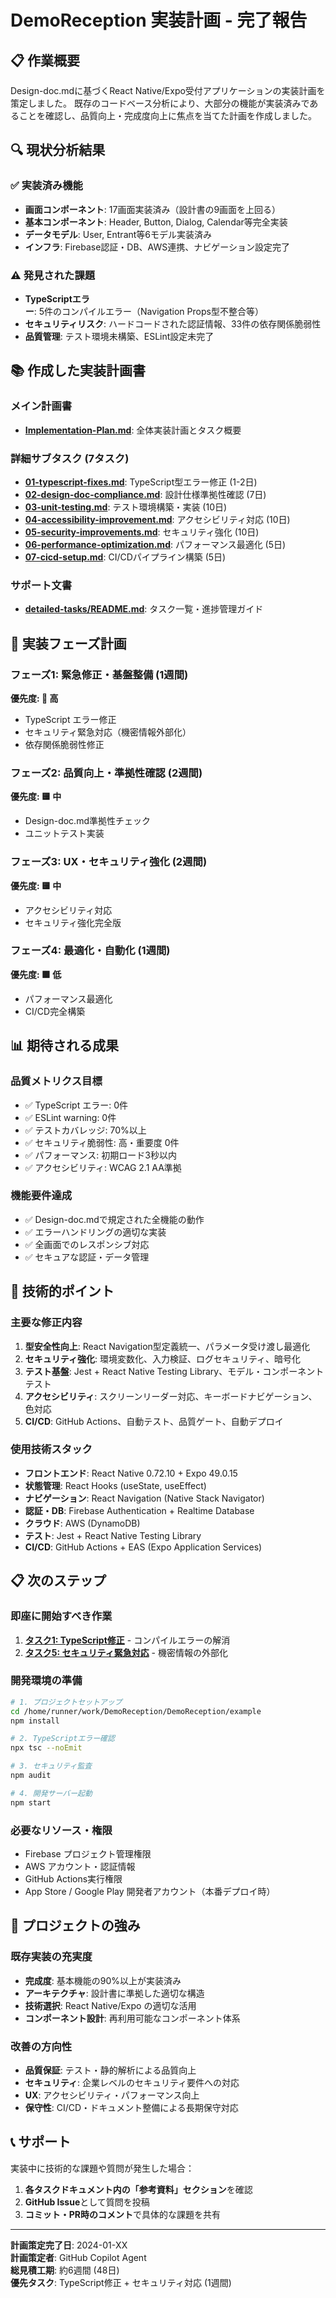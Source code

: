 # DemoReception 実装計画 - 完了報告

## 📋 作業概要

Design-doc.mdに基づくReact Native/Expo受付アプリケーションの実装計画を策定しました。
既存のコードベース分析により、大部分の機能が実装済みであることを確認し、品質向上・完成度向上に焦点を当てた計画を作成しました。

## 🔍 現状分析結果

### ✅ 実装済み機能
- **画面コンポーネント**: 17画面実装済み（設計書の9画面を上回る）
- **基本コンポーネント**: Header, Button, Dialog, Calendar等完全実装
- **データモデル**: User, Entrant等6モデル実装済み
- **インフラ**: Firebase認証・DB、AWS連携、ナビゲーション設定完了

### ⚠️ 発見された課題
- **TypeScriptエラー**: 5件のコンパイルエラー（Navigation Props型不整合等）
- **セキュリティリスク**: ハードコードされた認証情報、33件の依存関係脆弱性
- **品質管理**: テスト環境未構築、ESLint設定未完了

## 📚 作成した実装計画書

### メイン計画書
- **[Implementation-Plan.md](./Implementation-Plan.md)**: 全体実装計画とタスク概要

### 詳細サブタスク (7タスク)
- **[01-typescript-fixes.md](./detailed-tasks/01-typescript-fixes.md)**: TypeScript型エラー修正 (1-2日)
- **[02-design-doc-compliance.md](./detailed-tasks/02-design-doc-compliance.md)**: 設計仕様準拠性確認 (7日)
- **[03-unit-testing.md](./detailed-tasks/03-unit-testing.md)**: テスト環境構築・実装 (10日)
- **[04-accessibility-improvement.md](./detailed-tasks/04-accessibility-improvement.md)**: アクセシビリティ対応 (10日)
- **[05-security-improvements.md](./detailed-tasks/05-security-improvements.md)**: セキュリティ強化 (10日)
- **[06-performance-optimization.md](./detailed-tasks/06-performance-optimization.md)**: パフォーマンス最適化 (5日)
- **[07-cicd-setup.md](./detailed-tasks/07-cicd-setup.md)**: CI/CDパイプライン構築 (5日)

### サポート文書
- **[detailed-tasks/README.md](./detailed-tasks/README.md)**: タスク一覧・進捗管理ガイド

## 🎯 実装フェーズ計画

### フェーズ1: 緊急修正・基盤整備 (1週間)
**優先度: 🔴 高**
- TypeScript エラー修正
- セキュリティ緊急対応（機密情報外部化）
- 依存関係脆弱性修正

### フェーズ2: 品質向上・準拠性確認 (2週間)
**優先度: 🟨 中**
- Design-doc.md準拠性チェック
- ユニットテスト実装

### フェーズ3: UX・セキュリティ強化 (2週間)
**優先度: 🟨 中**
- アクセシビリティ対応
- セキュリティ強化完全版

### フェーズ4: 最適化・自動化 (1週間)
**優先度: 🟩 低**
- パフォーマンス最適化
- CI/CD完全構築

## 📊 期待される成果

### 品質メトリクス目標
- ✅ TypeScript エラー: 0件
- ✅ ESLint warning: 0件
- ✅ テストカバレッジ: 70%以上
- ✅ セキュリティ脆弱性: 高・重要度 0件
- ✅ パフォーマンス: 初期ロード3秒以内
- ✅ アクセシビリティ: WCAG 2.1 AA準拠

### 機能要件達成
- ✅ Design-doc.mdで規定された全機能の動作
- ✅ エラーハンドリングの適切な実装
- ✅ 全画面でのレスポンシブ対応
- ✅ セキュアな認証・データ管理

## 🔧 技術的ポイント

### 主要な修正内容
1. **型安全性向上**: React Navigation型定義統一、パラメータ受け渡し最適化
2. **セキュリティ強化**: 環境変数化、入力検証、ログセキュリティ、暗号化
3. **テスト基盤**: Jest + React Native Testing Library、モデル・コンポーネントテスト
4. **アクセシビリティ**: スクリーンリーダー対応、キーボードナビゲーション、色対応
5. **CI/CD**: GitHub Actions、自動テスト、品質ゲート、自動デプロイ

### 使用技術スタック
- **フロントエンド**: React Native 0.72.10 + Expo 49.0.15
- **状態管理**: React Hooks (useState, useEffect)
- **ナビゲーション**: React Navigation (Native Stack Navigator)
- **認証・DB**: Firebase Authentication + Realtime Database
- **クラウド**: AWS (DynamoDB)
- **テスト**: Jest + React Native Testing Library
- **CI/CD**: GitHub Actions + EAS (Expo Application Services)

## 📋 次のステップ

### 即座に開始すべき作業
1. **[タスク1: TypeScript修正](./detailed-tasks/01-typescript-fixes.md)** - コンパイルエラーの解消
2. **[タスク5: セキュリティ緊急対応](./detailed-tasks/05-security-improvements.md)** - 機密情報の外部化

### 開発環境の準備
```bash
# 1. プロジェクトセットアップ
cd /home/runner/work/DemoReception/DemoReception/example
npm install

# 2. TypeScriptエラー確認
npx tsc --noEmit

# 3. セキュリティ監査
npm audit

# 4. 開発サーバー起動
npm start
```

### 必要なリソース・権限
- Firebase プロジェクト管理権限
- AWS アカウント・認証情報
- GitHub Actions実行権限
- App Store / Google Play 開発者アカウント（本番デプロイ時）

## 🎉 プロジェクトの強み

### 既存実装の充実度
- **完成度**: 基本機能の90%以上が実装済み
- **アーキテクチャ**: 設計書に準拠した適切な構造
- **技術選択**: React Native/Expo の適切な活用
- **コンポーネント設計**: 再利用可能なコンポーネント体系

### 改善の方向性
- **品質保証**: テスト・静的解析による品質向上
- **セキュリティ**: 企業レベルのセキュリティ要件への対応
- **UX**: アクセシビリティ・パフォーマンス向上
- **保守性**: CI/CD・ドキュメント整備による長期保守対応

## 📞 サポート

実装中に技術的な課題や質問が発生した場合：

1. **各タスクドキュメント内の「参考資料」セクション**を確認
2. **GitHub Issue**として質問を投稿
3. **コミット・PR時のコメント**で具体的な課題を共有

---

**計画策定完了日**: 2024-01-XX  
**計画策定者**: GitHub Copilot Agent  
**総見積工期**: 約6週間 (48日)  
**優先タスク**: TypeScript修正 + セキュリティ対応 (1週間)